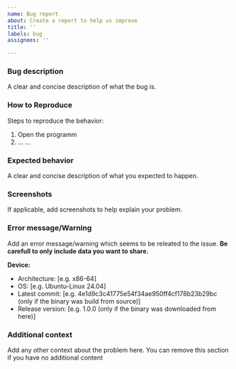 ```yaml
---
name: Bug report
about: Create a report to help us improve
title: ''
labels: bug
assignees: ''

---
```


### Bug description
A clear and concise description of what the bug is.

### How to Reproduce
Steps to reproduce the behavior:
1. Open the programm
2. ...
...

### Expected behavior
A clear and concise description of what you expected to happen.

### Screenshots
If applicable, add screenshots to help explain your problem.

### Error message/Warning
Add an error message/warning which seems to be releated to the issue. **Be carefull to only include data you want to share.**

**Device:**
 - Architecture: [e.g. x86-64]
 - OS: [e.g. Ubuntu-Linux 24.04]
 - Latest commit: [e.g. 4e1d9c3c41775e54f34ae950ff4cf178b23b29bc (only if the binary was build from source)]
 - Release version: [e.g. 1.0.0 (only if the binary was downloaded from here)]

### Additional context
Add any other context about the problem here. You can remove this section if you have no additional content
